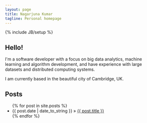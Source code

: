 ```yaml
---
layout: page
title: Nagarjuna Kumar
tagline: Personal homepage
---
```

{% include JB/setup %}

## Hello!

I'm a software developer with a focus on big data analytics, machine learning and algorithm development, and have experience with large datasets and distributed computing systems.

I am currently based in the beautiful city of Cambridge, UK.


## Posts

<ul class="posts">
  {% for post in site.posts %}
    <li><span>{{ post.date | date_to_string }}</span> &raquo; <a href="{{ BASE_PATH }}{{ post.url }}">{{ post.title }}</a></li>
  {% endfor %}
</ul>



